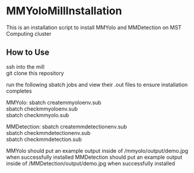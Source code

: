 # MMYoloMillInstallation
This is an installation script to install MMYolo and MMDetection on MST Computing cluster
## How to Use
ssh into the mill  
git clone this repository

run the following sbatch jobs and view their .out files to ensure installation completes  

MMYolo:
sbatch createmmyoloenv.sub  
sbatch checkmmyoloenv.sub  
sbatch checkmmyolo.sub  

MMDetection:
sbatch createmmdetectionenv.sub  
sbatch checkmmdetectionenv.sub  
sbatch checkmmdetection.sub  

MMYolo should put an example output inside of /mmyolo/output/demo.jpg when successfully installed
MMDetection should put an example output inside of /MMDetection/output/demo.jpg when successfully installed